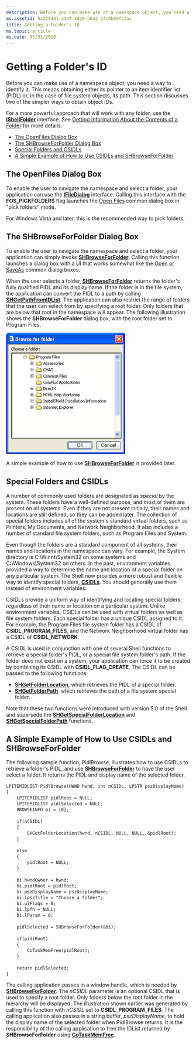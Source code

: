 ```yaml
---
description: Before you can make use of a namespace object, you need a way to identify it.
ms.assetid: 54225481-a147-4d29-a642-24c9b59fc3ac
title: Getting a Folder's ID
ms.topic: article
ms.date: 05/31/2018
---
```


# Getting a Folder's ID

Before you can make use of a namespace object, you need a way to identify it. This means obtaining either its pointer to an item identifier list (PIDL) or, in the case of file system objects, its path. This section discusses two of the simpler ways to obtain object IDs.

For a more powerful approach that will work with any folder, use the [**IShellFolder**](/windows/win32/api/shobjidl_core/nn-shobjidl_core-ishellfolder) interface. See [Getting Information About the Contents of a Folder](folder-info.md) for more details.

-   [The OpenFiles Dialog Box](#the-openfiles-dialog-box)
-   [The SHBrowseForFolder Dialog Box](#the-shbrowseforfolder-dialog-box)
-   [Special Folders and CSIDLs](#special-folders-and-csidls)
-   [A Simple Example of How to Use CSIDLs and SHBrowseForFolder](#a-simple-example-of-how-to-use-csidls-and-shbrowseforfolder)

## The OpenFiles Dialog Box

To enable the user to navigate the namespace and select a folder, your application can use the [**IFileDialog**](/windows/win32/api/shobjidl_core/nn-shobjidl_core-ifiledialog) interface. Calling this interface with the **FOS\_PICKFOLDERS** flag launches the [Open Files](../dlgbox/open-and-save-as-dialog-boxes.md) common dialog box in "pick folders" mode.

For Windows Vista and later, this is the recommended way to pick folders.

## The SHBrowseForFolder Dialog Box

To enable the user to navigate the namespace and select a folder, your application can simply invoke [**SHBrowseForFolder**](/windows/desktop/api/shlobj_core/nf-shlobj_core-shbrowseforfoldera). Calling this function launches a dialog box with a UI that works somewhat like the [Open or SaveAs](../dlgbox/open-and-save-as-dialog-boxes.md) common dialog boxes.

When the user selects a folder, [**SHBrowseForFolder**](/windows/desktop/api/shlobj_core/nf-shlobj_core-shbrowseforfoldera) returns the folder's fully qualified PIDL and its display name. If the folder is in the file system, the application can convert the PIDL to a path by calling [**SHGetPathFromIDList**](/windows/desktop/api/shlobj_core/nf-shlobj_core-shgetpathfromidlista). The application can also restrict the range of folders that the user can select from by specifying a root folder. Only folders that are below that root in the namespace will appear. The following illustration shows the **SHBrowseForFolder** dialog box, with the root folder set to Program Files.

![screen shot of the browse for folder dialog box](images/shell1.png)

A simple example of how to use [**SHBrowseForFolder**](/windows/desktop/api/shlobj_core/nf-shlobj_core-shbrowseforfoldera) is provided later.

## Special Folders and CSIDLs

A number of commonly used folders are designated as *special* by the system. These folders have a well-defined purpose, and most of them are present on all systems. Even if they are not present initially, their names and locations are still defined, so they can be added later. The collection of special folders includes all of the system's standard virtual folders, such as Printers, My Documents, and Network Neighborhood. It also includes a number of standard file system folders, such as Program Files and System.

Even though the folders are a standard component of all systems, their names and locations in the namespace can vary. For example, the System directory is C:\\Winnt\\System32 on some systems and C:\\Windows\\System32 on others. In the past, environment variables provided a way to determine the name and location of a special folder on any particular system. The Shell now provides a more robust and flexible way to identify special folders, [**CSIDLs**](csidl.md). You should generally use them instead of environment variables.

CSIDLs provide a uniform way of identifying and locating special folders, regardless of their name or location on a particular system. Unlike environment variables, CSIDLs can be used with virtual folders as well as file system folders. Each special folder has a unique CSIDL assigned to it. For example, the Program Files file system folder has a CSIDL of **CSIDL\_PROGRAM\_FILES**, and the Network Neighborhood virtual folder has a CSIDL of **CSIDL\_NETWORK**.

A CSIDL is used in conjunction with one of several Shell functions to retrieve a special folder's PIDL, or a special file system folder's path. If the folder does not exist on a system, your application can force it to be created by combining its CSIDL with **CSIDL\_FLAG\_CREATE**. The CSIDL can be passed to the following functions:

-   [**SHGetFolderLocation**](/windows/desktop/api/shlobj_core/nf-shlobj_core-shgetfolderlocation), which retrieves the PIDL of a special folder.
-   [**SHGetFolderPath**](/windows/desktop/api/shlobj_core/nf-shlobj_core-shgetfolderpatha), which retrieves the path of a file system special folder.

Note that these two functions were introduced with version 5.0 of the Shell and supersede the [**SHGetSpecialFolderLocation**](/windows/desktop/api/shlobj_core/nf-shlobj_core-shgetspecialfolderlocation) and [**SHGetSpecialFolderPath**](/windows/desktop/api/shlobj_core/nf-shlobj_core-shgetspecialfolderpatha) functions.

## A Simple Example of How to Use CSIDLs and SHBrowseForFolder

The following sample function, PidlBrowse, illustrates how to use CSIDLs to retrieve a folder's PIDL, and use [**SHBrowseForFolder**](/windows/desktop/api/shlobj_core/nf-shlobj_core-shbrowseforfoldera) to have the user select a folder. It returns the PIDL and display name of the selected folder.


```
LPITEMIDLIST PidlBrowse(HWND hwnd, int nCSIDL, LPSTR pszDisplayName)
{
    LPITEMIDLIST pidlRoot = NULL;
    LPITEMIDLIST pidlSelected = NULL;
    BROWSEINFO bi = {0};

    if(nCSIDL)
    {
        SHGetFolderLocation(hwnd, nCSIDL, NULL, NULL, &pidlRoot);
    }

    else
    {
        pidlRoot = NULL;
    }

    bi.hwndOwner = hwnd;
    bi.pidlRoot = pidlRoot;
    bi.pszDisplayName = pszDisplayName;
    bi.lpszTitle = "Choose a folder";
    bi.ulFlags = 0;
    bi.lpfn = NULL;
    bi.lParam = 0;

    pidlSelected = SHBrowseForFolder(&bi);

    if(pidlRoot)
    {
        CoTaskMemFree(pidlRoot);
    }

    return pidlSelected;
}
```



The calling application passes in a window handle, which is needed by [**SHBrowseForFolder**](/windows/desktop/api/shlobj_core/nf-shlobj_core-shbrowseforfoldera). The *nCSIDL* parameter is an optional CSIDL that is used to specify a root folder. Only folders below the root folder in the hierarchy will be displayed. The illustration shown earlier was generated by calling this function with *nCSIDL* set to **CSIDL\_PROGRAM\_FILES**. The calling application also passes in a string buffer, *pszDisplayName*, to hold the display name of the selected folder when PidlBrowse returns. It is the responsibility of the calling application to free the IDList returned by **SHBrowseForFolder** using [**CoTaskMemFree**](/windows/win32/api/combaseapi/nf-combaseapi-cotaskmemfree).

 

 
